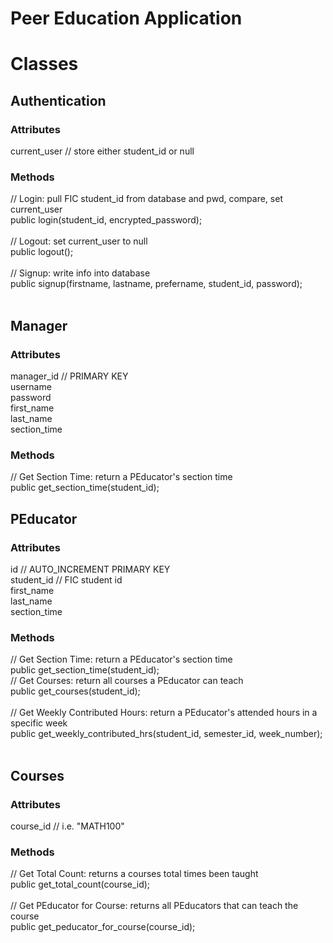 # Peer Education Application

# Classes

## Authentication
### Attributes 
current_user // store either student_id or null <br />
### Methods
// Login: pull FIC student_id from database and pwd, compare, set current_user  <br />
public login(student_id, encrypted_password); <br /> <br />
// Logout: set current_user to null  <br />
public logout(); <br /> <br />
// Signup: write info into database  <br />
public signup(firstname, lastname, prefername, student_id, password); <br /> <br />

## Manager
### Attributes
manager_id // PRIMARY KEY <br />
username <br />
password <br />
first_name <br />
last_name <br />
section_time <br />
### Methods
// Get Section Time: return a PEducator's section time <br />
public get_section_time(student_id); <br />

## PEducator
### Attributes
id // AUTO_INCREMENT PRIMARY KEY <br />
student_id // FIC student id <br />
first_name <br />
last_name <br />
section_time <br />
### Methods
// Get Section Time: return a PEducator's section time <br />
public get_section_time(student_id); <br />
// Get Courses: return all courses a PEducator can teach <br />
public get_courses(student_id);  <br /> <br />
// Get Weekly Contributed Hours: return a PEducator's attended hours in a specific week <br />
public get_weekly_contributed_hrs(student_id, semester_id, week_number); <br /> <br />

## Courses
### Attributes
course_id // i.e. "MATH100" <br />
### Methods
// Get Total Count: returns a courses total times been taught <br />
public get_total_count(course_id); <br /> <br />
// Get PEducator for Course: returns all PEducators that can teach the course <br />
public get_peducator_for_course(course_id); <br /> <br />

